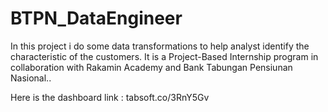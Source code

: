 # BTPN_DataEngineer
In this project i do some data transformations to help analyst identify the characteristic of the customers. It is a Project-Based Internship program in collaboration with Rakamin Academy and Bank Tabungan Pensiunan Nasional..

Here is the dashboard link : tabsoft.co/3RnY5Gv
